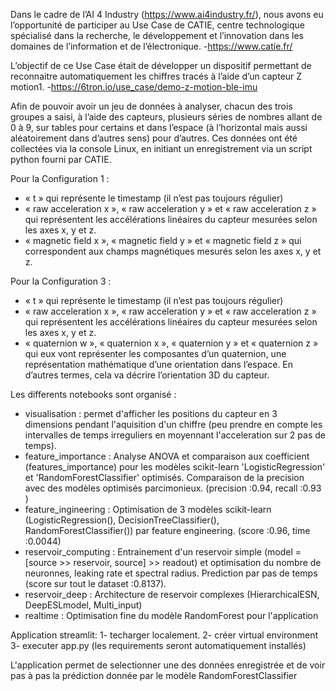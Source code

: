 Dans le cadre de l’AI 4 Industry (https://www.ai4industry.fr/), nous avons eu l’opportunité de participer au Use Case de
CATIE, centre technologique spécialisé dans la recherche, le développement et l’innovation
dans les domaines de l’information et de l’électronique.
-https://www.catie.fr/

L’objectif de ce Use Case était de développer un dispositif permettant de reconnaitre
automatiquement les chiffres tracés à l’aide d’un capteur Z motion1.
-https://6tron.io/use_case/demo-z-motion-ble-imu

Afin de pouvoir avoir un jeu de données à analyser, chacun des trois groupes a saisi, à l’aide
des capteurs, plusieurs séries de nombres allant de 0 à 9, sur tables pour certains et dans
l’espace (à l’horizontal mais aussi aléatoirement dans d’autres sens) pour d’autres. Ces
données ont été collectées via la console Linux, en initiant un enregistrement via un script
python fourni par CATIE.

Pour la Configuration 1 :
- « t » qui représente le timestamp (il n’est pas toujours régulier)
- « raw acceleration x », « raw acceleration y » et « raw acceleration z » qui représentent
les accélérations linéaires du capteur mesurées selon les axes x, y et z.
- « magnetic field x », « magnetic field y » et « magnetic field z » qui correspondent aux
champs magnétiques mesurés selon les axes x, y et z.

Pour la Configuration 3 :
- « t » qui représente le timestamp (il n’est pas toujours régulier)
- « raw acceleration x », « raw acceleration y » et « raw acceleration z » qui représentent
les accélérations linéaires du capteur mesurées selon les axes x, y et z.
- « quaternion w », « quaternion x », « quaternion y » et « quaternion z » qui eux vont
représenter les composantes d’un quaternion, une représentation mathématique d’une
orientation dans l’espace. En d’autres termes, cela va décrire l’orientation 3D du
capteur.


Les differents notebooks sont organisé :
- visualisation : 
    permet d'afficher les positions du capteur en 3 dimensions pendant l'aquisition d'un chiffre (peu prendre en compte les intervalles de temps irreguliers en moyennant l'acceleration sur 2 pas de temps).
- feature_importance : 
    Analyse ANOVA et comparaison aux coefficient (features_importance) pour les modèles scikit-learn 'LogisticRegression' et 'RandomForestClassifier' optimisés. Comparaison de la precision avec des modèles optimisés parcimonieux. (precision :0.94, recall :0.93 )
- feature_ingineering : 
    Optimisation de 3 modèles scikit-learn (LogisticRegression(), DecisionTreeClassifier(), RandomForestClassifier()) par feature engineering. (score :0.96, time :0.0044)
- reservoir_computing :
    Entrainement d'un reservoir simple (model = [source >> reservoir, source] >> readout) et optimisation du nombre de neuronnes, leaking rate et spectral radius. Prediction par pas de temps (score sur tout le dataset :0.8137).
- reservoir_deep :
    Architecture de reservoir complexes (HierarchicalESN, DeepESLmodel, Multi_input)
- realtime : 
    Optimisation fine du modèle RandomForest pour l'application


Application streamlit:
1- techarger localement.
2- créer virtual environment
3- executer app.py (les requirements seront automatiquement installés)

L'application permet de selectionner une des données enregistrée et de voir pas à pas la prédiction donnée par le modèle RandomForestClassifier
